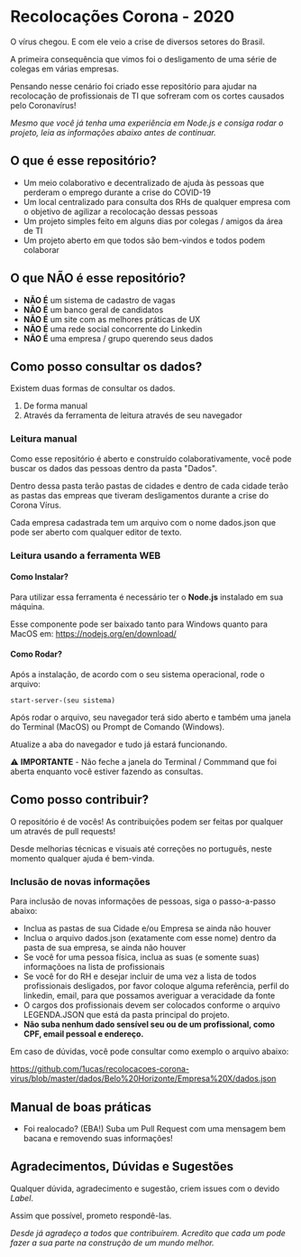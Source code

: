# Recolocações Corona - 2020
O vírus chegou. E com ele veio a crise de diversos setores do Brasil.

A primeira consequência que vimos foi o desligamento de uma série de colegas em várias empresas.

Pensando nesse cenário foi criado esse repositório para ajudar na recolocação de profissionais de TI que sofreram com os cortes causados pelo Coronavírus!

*Mesmo que você já tenha uma experiência em Node.js e consiga rodar o projeto, leia as informações abaixo antes de continuar.*

## O que é esse repositório?

* Um meio colaborativo e decentralizado de ajuda às pessoas que perderam o emprego durante a crise do COVID-19
* Um local centralizado para consulta dos RHs de qualquer empresa com o objetivo de agilizar a recolocação dessas pessoas
* Um projeto simples feito em alguns dias por colegas / amigos da área de TI
* Um projeto aberto em que todos são bem-vindos e todos podem colaborar

## O que **NÃO** é esse repositório?

* **NÃO É** um sistema de cadastro de vagas
* **NÃO É** um banco geral de candidatos
* **NÃO É** um site com as melhores práticas de UX
* **NÃO É** uma rede social concorrente do Linkedin
* **NÃO É** uma empresa / grupo querendo seus dados

## Como posso consultar os dados?

Existem duas formas de consultar os dados. 

1. De forma manual
1. Através da ferramenta de leitura através de seu navegador

### Leitura manual

Como esse repositório é aberto e construído colaborativamente, você pode buscar os dados das pessoas dentro da pasta "Dados".

Dentro dessa pasta terão pastas de cidades e dentro de cada cidade terão as pastas das empreas que tiveram desligamentos durante a crise do Corona Vírus.

Cada empresa cadastrada tem um arquivo com o nome dados.json que pode ser aberto com qualquer editor de texto.

### Leitura usando a ferramenta WEB

#### Como Instalar?

Para utilizar essa ferramenta é necessário ter o **Node.js** instalado em sua máquina.

Esse componente pode ser baixado tanto para Windows quanto para MacOS em: 
https://nodejs.org/en/download/


#### Como Rodar?

Após a instalação, de acordo com o seu sistema operacional, rode o arquivo: 

```
start-server-(seu sistema)
```

Após rodar o arquivo, seu navegador terá sido aberto e também uma janela do Terminal (MacOS) ou Prompt de Comando (Windows).

Atualize a aba do navegador e tudo já estará funcionando.

⚠️ **IMPORTANTE** - Não feche a janela do Terminal / Commmand que foi aberta enquanto você estiver fazendo as consultas.


## Como posso contribuir?

O repositório é de vocês! As contribuições podem ser feitas por qualquer um através de pull requests!

Desde melhorias técnicas e visuais até correções no português, neste momento qualquer ajuda é bem-vinda.

### Inclusão de novas informações

Para inclusão de novas informações de pessoas, siga o passo-a-passo abaixo:

* Inclua as pastas de sua Cidade e/ou Empresa se ainda não houver
* Inclua o arquivo dados.json (exatamente com esse nome) dentro da pasta de sua empresa, se ainda não houver
* Se você for uma pessoa física, inclua as suas (e somente suas) informaçõoes na lista de profissionais 
* Se você for do RH e desejar incluir de uma vez a lista de todos profissionais desligados, por favor coloque alguma referência, perfil do linkedin, email, para que possamos averiguar a veracidade da fonte
* O cargos dos profissionais devem ser colocados conforme o arquivo LEGENDA.JSON que está da pasta principal do projeto.
* **Não suba nenhum dado sensível seu ou de um profissional, como CPF, email pessoal e endereço.**

Em caso de dúvidas, você pode consultar como exemplo o arquivo abaixo:

https://github.com/1ucas/recolocacoes-corona-virus/blob/master/dados/Belo%20Horizonte/Empresa%20X/dados.json



## Manual de boas práticas
* Foi realocado? (EBA!) Suba um Pull Request com uma mensagem bem bacana e removendo suas informações!


## Agradecimentos, Dúvidas e Sugestões

Qualquer dúvida, agradecimento e sugestão, criem issues com o devido *Label*.

Assim que possível, prometo respondê-las.


*Desde já agradeço a todos que contribuírem. 
Acredito que cada um pode fazer a sua parte na construção de um mundo melhor.*
